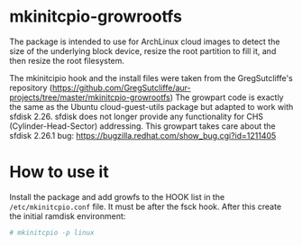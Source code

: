 # mkinitcpio-growrootfs
The package is intended to use for ArchLinux cloud images to detect the size of the underlying block device, resize the root partition to fill it, and then resize the root filesystem.

The mkinitcipio hook and the install files were taken from the GregSutcliffe's repository (https://github.com/GregSutcliffe/aur-projects/tree/master/mkinitcpio-growrootfs) The growpart code is exactly the same as the Ubuntu cloud-guest-utils package but adapted to work with sfdisk 2.26.
sfdisk does not longer provide any functionality for CHS (Cylinder-Head-Sector) addressing. This growpart takes care about the sfdisk 2.26.1 bug: https://bugzilla.redhat.com/show_bug.cgi?id=1211405

# How to use it
Install the package and add growfs to the HOOK list in the ```/etc/mkinitcpio.conf``` file. It must be after the fsck hook. After this create the initial ramdisk environment:
```bash
# mkinitcpio -p linux
```

